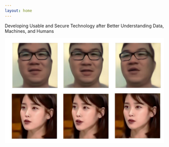 ```yaml
---
layout: home
---
```



Developing Usable and Secure Technology after Better Understanding Data, Machines, and Humans

 <center><img src="img/IU.JPG" style="height:40%;"></center> 
